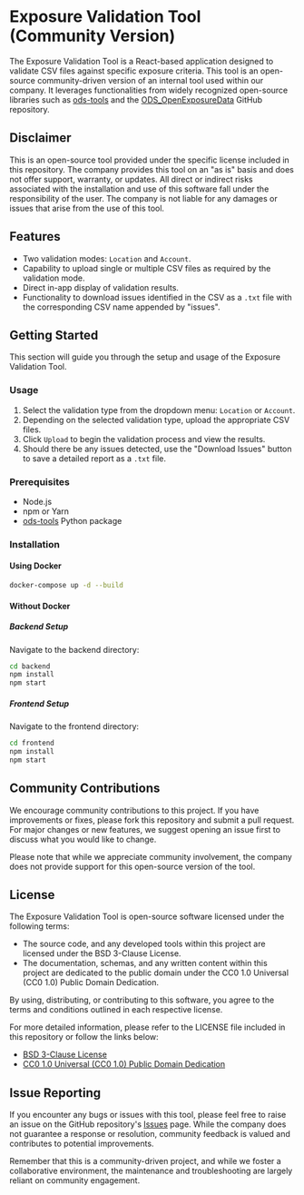 # Exposure Validation Tool (Community Version)

The Exposure Validation Tool is a React-based application designed to validate CSV files against specific exposure criteria. This tool is an open-source community-driven version of an internal tool used within our company. It leverages functionalities from widely recognized open-source libraries such as [ods-tools](https://pypi.org/project/ods-tools/) and the [ODS_OpenExposureData](https://github.com/OasisLMF/ODS_OpenExposureData) GitHub repository.

## Disclaimer

This is an open-source tool provided under the specific license included in this repository. The company provides this tool on an "as is" basis and does not offer support, warranty, or updates. All direct or indirect risks associated with the installation and use of this software fall under the responsibility of the user. The company is not liable for any damages or issues that arise from the use of this tool.

## Features

- Two validation modes: `Location` and `Account`.
- Capability to upload single or multiple CSV files as required by the validation mode.
- Direct in-app display of validation results.
- Functionality to download issues identified in the CSV as a `.txt` file with the corresponding CSV name appended by "issues".

## Getting Started

This section will guide you through the setup and usage of the Exposure Validation Tool.

### Usage

1. Select the validation type from the dropdown menu: `Location` or `Account`.
2. Depending on the selected validation type, upload the appropriate CSV files.
3. Click `Upload` to begin the validation process and view the results.
4. Should there be any issues detected, use the "Download Issues" button to save a detailed report as a `.txt` file.

### Prerequisites

- Node.js
- npm or Yarn
- [ods-tools](https://pypi.org/project/ods-tools/) Python package

### Installation

#### Using Docker

```bash
docker-compose up -d --build
```

#### Without Docker

##### Backend Setup

Navigate to the backend directory:

```bash
cd backend
npm install
npm start
```

##### Frontend Setup

Navigate to the frontend directory:

```bash
cd frontend
npm install
npm start
```

## Community Contributions

We encourage community contributions to this project. If you have improvements or fixes, please fork this repository and submit a pull request. For major changes or new features, we suggest opening an issue first to discuss what you would like to change.

Please note that while we appreciate community involvement, the company does not provide support for this open-source version of the tool.

## License

The Exposure Validation Tool is open-source software licensed under the following terms:

- The source code, and any developed tools within this project are licensed under the BSD 3-Clause License.
- The documentation, schemas, and any written content within this project are dedicated to the public domain under the CC0 1.0 Universal (CC0 1.0) Public Domain Dedication.

By using, distributing, or contributing to this software, you agree to the terms and conditions outlined in each respective license.

For more detailed information, please refer to the LICENSE file included in this repository or follow the links below:

- [BSD 3-Clause License](https://opensource.org/licenses/BSD-3-Clause)
- [CC0 1.0 Universal (CC0 1.0) Public Domain Dedication](https://creativecommons.org/publicdomain/zero/1.0/)


## Issue Reporting

If you encounter any bugs or issues with this tool, please feel free to raise an issue on the GitHub repository's [Issues](https://github.com/RenewRisk/Exposure-Validation-Tool/issues) page. While the company does not guarantee a response or resolution, community feedback is valued and contributes to potential improvements.

Remember that this is a community-driven project, and while we foster a collaborative environment, the maintenance and troubleshooting are largely reliant on community engagement.
